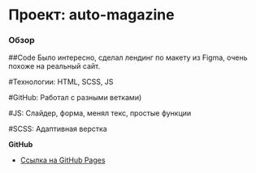 # Проект: auto-magazine

### Обзор

##Code
Было интересно, сделал лендинг по макету из Figma, очень похоже на реальный сайт.

#Технологии:
HTML, SCSS, JS

#GitHub:
Работал с разными ветками)

#JS:
Слайдер, форма, менял текс, простые функции

#SCSS:
Адаптивная верстка

**GitHub**

* [Ссылка на GitHub Pages](https://rusflipz.github.io/auto-magazine/)



